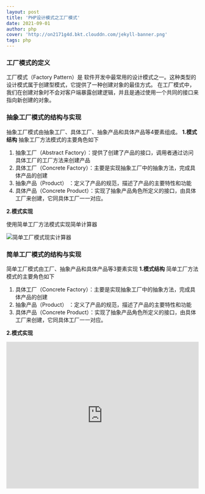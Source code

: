 ```yaml
---
layout: post
title: 'PHP设计模式之工厂模式'
date: 2021-09-01
author: php
cover: 'http://on2171g4d.bkt.clouddn.com/jekyll-banner.png'
tags: php
---
```


### 工厂模式的定义
工厂模式（Factory Pattern）是 软件开发中最常用的设计模式之一。这种类型的设计模式属于创建型模式，它提供了一种创建对象的最佳方式。
在工厂模式中，我们在创建对象时不会对客户端暴露创建逻辑，并且是通过使用一个共同的接口来指向新创建的对象。



### 抽象工厂模式的结构与实现
抽象工厂模式由抽象工厂、具体工厂、抽象产品和具体产品等4要素组成。
**1.模式结构**
抽象工厂方法模式的主要角色如下
1. 抽象工厂（Abstract Factory）：提供了创建了产品的接口，调用者通过访问具体工厂的工厂方法来创建产品
2. 具体工厂（Concrete Factory）：主要是实现抽象工厂中的抽象方法，完成具体产品的创建
3. 抽象产品（Product）		   ：定义了产品的规范，描述了产品的主要特性和功能
4. 具体产品（Concrete Product）：实现了抽象产品角色所定义的接口，由具体工厂来创建，它同具体工厂一一对应。

**2.模式实现**

使用简单工厂方法模式实现简单计算器

![简单工厂模式现实计算器](https://img0.baidu.com/it/u=2604506897,1950603821&fm=26&fmt=auto&gp=0.jpg "简单工厂")

### 简单工厂模式的结构与实现
简单工厂模式由工厂、抽象产品和具体产品等3要素实现
**1.模式结构**
简单工厂方法模式的主要角色如下
1. 具体工厂（Concrete Factory）：主要是实现抽象工厂中的抽象方法，完成具体产品的创建
2. 抽象产品（Product）		   ：定义了产品的规范，描述了产品的主要特性和功能
3. 具体产品（Concrete Product）：实现了抽象产品角色所定义的接口，由具体工厂来创建，它同具体工厂一一对应。

**2.模式实现**





<iframe type="text/html" width="100%" height="385" src="http://www.youtube.com/embed/gfmjMWjn-Xg" frameborder="0"></iframe>